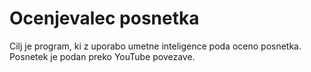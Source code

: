 # Ocenjevalec posnetka
Cilj je program, ki z uporabo umetne inteligence poda oceno posnetka.
Posnetek je podan preko YouTube povezave.
